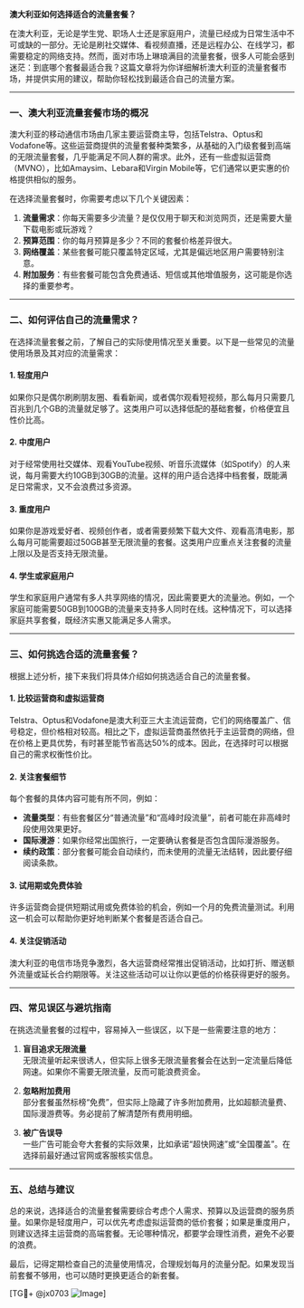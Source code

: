 **澳大利亚如何选择适合的流量套餐？**

在澳大利亚，无论是学生党、职场人士还是家庭用户，流量已经成为日常生活中不可或缺的一部分。无论是刷社交媒体、看视频直播，还是远程办公、在线学习，都需要稳定的网络支持。然而，面对市场上琳琅满目的流量套餐，很多人可能会感到迷茫：到底哪个套餐最适合我？这篇文章将为你详细解析澳大利亚的流量套餐市场，并提供实用的建议，帮助你轻松找到最适合自己的流量方案。

---

### **一、澳大利亚流量套餐市场的概况**

澳大利亚的移动通信市场由几家主要运营商主导，包括Telstra、Optus和Vodafone等。这些运营商提供的流量套餐种类繁多，从基础的入门级套餐到高端的无限流量套餐，几乎能满足不同人群的需求。此外，还有一些虚拟运营商（MVNO），比如Amaysim、Lebara和Virgin Mobile等，它们通常以更实惠的价格提供相似的服务。

在选择流量套餐时，你需要考虑以下几个关键因素：

1. **流量需求**：你每天需要多少流量？是仅仅用于聊天和浏览网页，还是需要大量下载电影或玩游戏？
2. **预算范围**：你的每月预算是多少？不同的套餐价格差异很大。
3. **网络覆盖**：某些套餐可能只覆盖特定区域，尤其是偏远地区用户需要特别注意。
4. **附加服务**：有些套餐可能包含免费通话、短信或其他增值服务，这可能是你选择的重要参考。

---

### **二、如何评估自己的流量需求？**

在选择流量套餐之前，了解自己的实际使用情况至关重要。以下是一些常见的流量使用场景及其对应的流量需求：

#### 1. **轻度用户**
如果你只是偶尔刷刷朋友圈、看看新闻，或者偶尔观看短视频，那么每月只需要几百兆到几个GB的流量就足够了。这类用户可以选择低配的基础套餐，价格便宜且性价比高。

#### 2. **中度用户**
对于经常使用社交媒体、观看YouTube视频、听音乐流媒体（如Spotify）的人来说，每月需要大约10GB到30GB的流量。这样的用户适合选择中档套餐，既能满足日常需求，又不会浪费过多资源。

#### 3. **重度用户**
如果你是游戏爱好者、视频创作者，或者需要频繁下载大文件、观看高清电影，那么每月可能需要超过50GB甚至无限流量的套餐。这类用户应重点关注套餐的流量上限以及是否支持无限流量。

#### 4. **学生或家庭用户**
学生和家庭用户通常有多人共享网络的情况，因此需要更大的流量池。例如，一个家庭可能需要50GB到100GB的流量来支持多人同时在线。这种情况下，可以选择家庭共享套餐，既经济实惠又能满足多人需求。

---

### **三、如何挑选合适的流量套餐？**

根据上述分析，接下来我们将具体介绍如何挑选适合自己的流量套餐。

#### 1. **比较运营商和虚拟运营商**
Telstra、Optus和Vodafone是澳大利亚三大主流运营商，它们的网络覆盖广、信号稳定，但价格相对较高。相比之下，虚拟运营商虽然依托于主运营商的网络，但在价格上更具优势，有时甚至能节省高达50%的成本。因此，在选择时可以根据自己的需求权衡性价比。

#### 2. **关注套餐细节**
每个套餐的具体内容可能有所不同，例如：
- **流量类型**：有些套餐区分“普通流量”和“高峰时段流量”，前者可能在非高峰时段使用效果更好。
- **国际漫游**：如果你经常出国旅行，一定要确认套餐是否包含国际漫游服务。
- **续约政策**：部分套餐可能会自动续约，而未使用的流量无法结转，因此要仔细阅读条款。

#### 3. **试用期或免费体验**
许多运营商会提供短期试用或免费体验的机会，例如一个月的免费流量测试。利用这一机会可以帮助你更好地判断某个套餐是否适合自己。

#### 4. **关注促销活动**
澳大利亚的电信市场竞争激烈，各大运营商经常推出促销活动，比如打折、赠送额外流量或延长合约期限等。关注这些活动可以让你以更低的价格获得更好的服务。

---

### **四、常见误区与避坑指南**

在挑选流量套餐的过程中，容易掉入一些误区，以下是一些需要注意的地方：

1. **盲目追求无限流量**  
   无限流量听起来很诱人，但实际上很多无限流量套餐会在达到一定流量后降低网速。如果你不需要无限流量，反而可能浪费资金。

2. **忽略附加费用**  
   部分套餐虽然标榜“免费”，但实际上隐藏了许多附加费用，比如超额流量费、国际漫游费等。务必提前了解清楚所有费用明细。

3. **被广告误导**  
   一些广告可能会夸大套餐的实际效果，比如承诺“超快网速”或“全国覆盖”。在选择前最好通过官网或客服核实信息。

---

### **五、总结与建议**

总的来说，选择适合的流量套餐需要综合考虑个人需求、预算以及运营商的服务质量。如果你是轻度用户，可以优先考虑虚拟运营商的低价套餐；如果是重度用户，则建议选择主运营商的高端套餐。无论哪种情况，都要学会理性消费，避免不必要的浪费。

最后，记得定期检查自己的流量使用情况，合理规划每月的流量分配。如果发现当前套餐不够用，也可以随时更换更适合的新套餐。

[TG💪+ @jx0703 ![Image](https://github.com/user-attachments/assets/dbca1d08-cadb-493c-b0ec-ad6f7a83f270)]